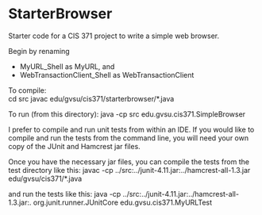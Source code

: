 StarterBrowser
==============

Starter code for a CIS 371 project to write a simple web browser.

Begin by renaming 
  * MyURL_Shell as MyURL, and
  * WebTransactionClient_Shell as WebTransactionClient

To compile:  
cd src
javac edu/gvsu/cis371/starterbrowser/*.java

To run (from this directory):
java -cp src edu.gvsu.cis371.SimpleBrowser

I prefer to compile and run unit tests from within an IDE.  If you would like to compile and run the tests 
from the command line, you will need your own copy of the JUnit and Hamcrest jar files.  

Once you have the necessary jar files, you can compile the tests from the test directory like this:
 javac -cp ../src:../junit-4.11.jar:../hamcrest-all-1.3.jar edu/gvsu/cis371/*.java

and run the tests like this:
 java -cp ../src:../junit-4.11.jar:../hamcrest-all-1.3.jar:. org.junit.runner.JUnitCore edu.gvsu.cis371.MyURLTest